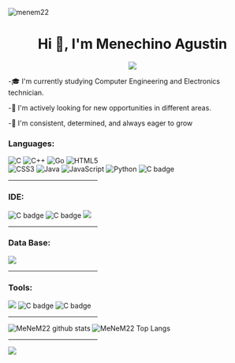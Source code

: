 <p align="left"> <img src="https://komarev.com/ghpvc/?username=menem22&label=Profile%20views&color=0e75b6&style=flat" alt="menem22" /> </p>
<h1 align="center">Hi 👋, I'm Menechino Agustin</h1>
<p align="center">
	<a href="https://github.com/Bouaskaoun">
		<img src="https://readme-typing-svg.herokuapp.com?lines=Computer+Engineer+Student;Always%20learning%20new%20things&center=true&width=500&height=45&size=28">
	</a>
</p>



-🎓 I'm currently studying Computer Engineering and Electronics technician.  

-🚀 I'm actively looking for new opportunities in different areas. 

-💪 I'm consistent, determined, and always eager to grow

<h3 align="left">Languages:</h3>

<p align="left">
  <img src="https://img.shields.io/badge/c-%2300599C.svg?style=for-the-badge&logo=c&logoColor=white" alt="C" />
  <img src="https://img.shields.io/badge/c++-%2300599C.svg?style=for-the-badge&logo=c%2B%2B&logoColor=white" alt="C++" />
  <img src="https://img.shields.io/badge/go-%2300ADD8.svg?style=for-the-badge&logo=go&logoColor=white" alt="Go" />
  <img src="https://img.shields.io/badge/html5-%23E34F26.svg?style=for-the-badge&logo=html5&logoColor=white" alt="HTML5" />
  <br>
  <img src="https://img.shields.io/badge/css3-%231572B6.svg?style=for-the-badge&logo=css3&logoColor=white" alt="CSS3" />
  <img src="https://img.shields.io/badge/java-%23ED8B00.svg?style=for-the-badge&logo=openjdk&logoColor=white" alt="Java" />
  <img src="https://img.shields.io/badge/javascript-%23323330.svg?style=for-the-badge&logo=javascript&logoColor=%23F7DF1E" alt="JavaScript" />
  <img src="https://img.shields.io/badge/python-3670A0?style=for-the-badge&logo=python&logoColor=ffdd54" alt="Python" />
  <img src="https://img.shields.io/badge/latex-%23008080.svg?style=for-the-badge&logo=latex&logoColor=white" alt="C badge" />
</p>

<hr width="36%" >

<h3 align="left">IDE:</h3>
<p align="left">
  <img src="https://img.shields.io/badge/Visual%20Studio%20Code-0078d7.svg?style=for-the-badge&logo=visual-studio-code&logoColor=white" alt="C badge" />
  <img src="https://img.shields.io/badge/PlatformIO-%23222.svg?style=for-the-badge&logo=platformio&logoColor=%23f5822a" alt="C badge" />
  <img src="https://img.shields.io/badge/-Arduino-00979D?style=for-the-badge&logo=Arduino&logoColor=white"
</p>
	
<hr width="36%" >

<h3 align="left">Data Base:</h3>
<p align="left">
<img src="https://img.shields.io/badge/sqlite-%2307405e.svg?style=for-the-badge&logo=sqlite&logoColor=white"/>
</p>

<hr width="36%" >

<h3 align="left">Tools:</h3>
<p align="left">
<img src="https://img.shields.io/badge/git-%23F05033.svg?style=for-the-badge&logo=git&logoColor=white"/>
<img src="https://img.shields.io/badge/Microsoft_Excel-217346?style=for-the-badge&logo=microsoft-excel&logoColor=white" alt="C badge" />
<img src="https://img.shields.io/badge/Microsoft_Word-2B579A?style=for-the-badge&logo=microsoft-word&logoColor=white" alt="C badge" />	
</p>

<hr width="36%" >

![MeNeM22 github stats](https://github-readme-stats.vercel.app/api?username=MeNeM22&show_icons=true&theme=tokyonight)
![MeNeM22 Top Langs](https://github-readme-stats.vercel.app/api/top-langs/?username=MeNeM22&theme=tokyonight&layout=compact)

<hr width="36%" >

<img href="https://www.linkedin.com/in/agustin-francisco-menechino-castro-b0362323a/" src="https://img.shields.io/badge/linkedin-%230077B5.svg?style=for-the-badge&logo=linkedin&logoColor=white"/>

